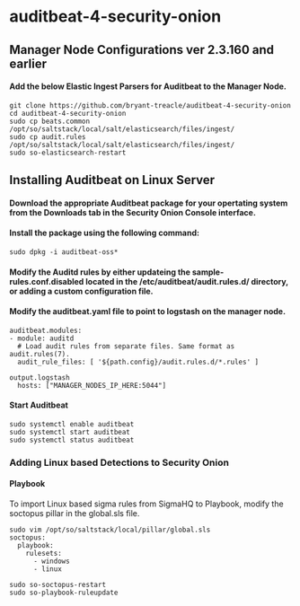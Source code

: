 # auditbeat-4-security-onion

## Manager Node Configurations ver 2.3.160 and earlier

#### Add the below Elastic Ingest Parsers for Auditbeat to the Manager Node.
```
git clone https://github.com/bryant-treacle/auditbeat-4-security-onion
cd auditbeat-4-security-onion
sudo cp beats.common /opt/so/saltstack/local/salt/elasticsearch/files/ingest/
sudo cp audit.rules /opt/so/saltstack/local/salt/elasticsearch/files/ingest/
sudo so-elasticsearch-restart
```
## Installing Auditbeat on Linux Server

#### Download the appropriate Auditbeat package for your opertating system from the Downloads tab in the Security Onion Console interface.

#### Install the package using the following command:
```
sudo dpkg -i auditbeat-oss*
```

#### Modify the Auditd rules by either updateing the sample-rules.conf.disabled located in the /etc/auditbeat/audit.rules.d/ directory, or adding a custom configuration file. 

#### Modify the auditbeat.yaml file to point to logstash on the manager node.
```
auditbeat.modules:
- module: auditd
  # Load audit rules from separate files. Same format as audit.rules(7).
  audit_rule_files: [ '${path.config}/audit.rules.d/*.rules' ]

output.logstash
  hosts: ["MANAGER_NODES_IP_HERE:5044"]
```

#### Start Auditbeat
```
sudo systemctl enable auditbeat
sudo systemctl start auditbeat
sudo systemctl status auditbeat
```
### Adding Linux based Detections to Security Onion
#### Playbook
To import Linux based sigma rules from SigmaHQ to Playbook, modify the soctopus pillar in the global.sls file.
```
sudo vim /opt/so/saltstack/local/pillar/global.sls
soctopus:
  playbook:
    rulesets:
      - windows
      - linux

sudo so-soctopus-restart
sudo so-playbook-ruleupdate
```
